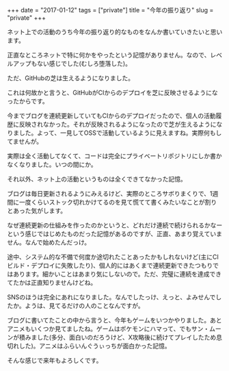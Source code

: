 +++
date = "2017-01-12"
tags = ["private"]
title = "今年の振り返り"
slug = "private"
+++

ネット上での活動のうち今年の振り返り的なものをなんか書いていきたいと思います。

正直なところネットで特に何かをやったという記憶がありません。なので、レベルアップもない感じでした(むしろ堕落した)。

ただ、GitHubの芝は生えるようになりました。

これは何故かと言うと、GitHubがCIからのデプロイを芝に反映させるようになったからです。

今までブログを連続更新していてもCIからのデプロイだったので、個人の活動履歴に反映されなかった。それが反映されるようになったので芝が生えるようになりました。よって、一見してOSSで活動しているように見えますね。実際何もしてませんが。

実際は全く活動してなくて、コードは完全にプライベートリポジトリにしか書かなくなりました。いつの間にか。

それ以外、ネット上の活動というものは全くできてなかった記憶。

ブログは毎日更新されるようにみえるけど、実際のところサボりまくりで、1週間に一度くらいストック切れかけてるのを見て慌てて書くみたいなことが割りとあった気がします。

なぜ連続更新の仕組みを作ったのかというと、どれだけ連続で続けられるかなーという感じではじめたものだった記憶があるのですが、正直、あまり覚えていません。なんで始めたんだっけ。

途中、システム的な不備で何度か途切れたことあったかもしれないけど(主にCIビルド・デプロイに失敗したり)、個人的にはあくまで連続更新できたつもりではあります。細かいことはあまり気にしないので。ただ、完璧に連続を達成できてたかは正直知りませんけどね。

SNSのほうは完全にあれになりました。なんでしたっけ、えっと、よみせんでしたか。ようは、見てるだけの人のことなんですが。

ブログに書いてたことの中から言うと、今年もゲームをいつかやりました。あとアニメもいくつか見てましたね。ゲームはポケモンにハマって、でもサン・ムーンが積みました(多分、面白いのだろうけど、X攻略後に続けてプレイしたため息切れした)。アニメはふらいんぐうぃっちが面白かった記憶。

そんな感じで来年もよろしくです。
		
